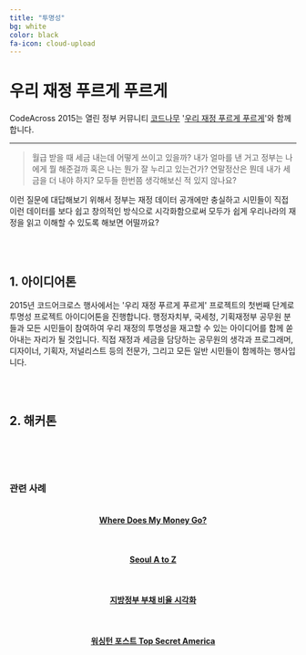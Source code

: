 ```yaml
---
title: "투명성"
bg: white
color: black
fa-icon: cloud-upload
---
```


# 우리 재정 푸르게 푸르게

CodeAcross 2015는 열린 정부 커뮤니티 [코드나무](http://codenamu.org) '[우리 재정 푸르게 푸르게](http://transparency.codenamu.org)'와 함께합니다.

-------------------------


>월급 받을 때 세금 내는데 어떻게 쓰이고 있을까? 내가 얼마를 낸 거고 정부는 나에게 뭘 해준걸까 혹은 나는 뭔가 잘 누리고 있는건가? 연말정산은 뭔데 내가 세금을 더 내야 하지? 모두들 한번쯤 생각해보신 적 있지 않나요? 

이런 질문에 대답해보기 위해서 정부는 재정 데이터 공개에만 충실하고 시민들이 직접 이런 데이터를 보다 쉽고 창의적인 방식으로 시각화함으로써 모두가 쉽게 우리나라의 재정을 읽고 이해할 수 있도록 해보면 어떨까요?

<br>
<br>

## 1. 아이디어톤

2015년 코드어크로스 행사에서는 '우리 재정 푸르게 푸르게' 프로젝트의 첫번째 단계로 투명성 프로젝트 아이디어톤을 진행합니다. 행정자치부, 국세청, 기획재정부 공무원 분들과 모든 시민들이 참여하여 우리 재정의 투명성을 재고할 수 있는 아이디어를 함께 쏟아내는 자리가 될 것입니다. 직접 재정과 세금을 담당하는 공무원의 생각과 프로그래머, 디자이너, 기획자, 저널리스트 등의 전문가, 그리고 모든 일반 시민들이 함께하는 행사입니다.

<br>
<br>

## 2. 해커톤

<br>
<br>
<br>

### 관련 사례

<div class="column half" style="text-align: center;">
<a href="http://wheredoesmymoneygo.kr/"><h4>Where Does My Money Go?</h4>
<p><img src="http://transparency.codenamu.org/public/wheredoesmymoneygo.png" alt=""></p></a>
</div>
<div class="column half" style="text-align: center;">
<a href="http://seoulaz.codenamu.org/"><h4>Seoul A to Z</h4>
<p><img src="http://transparency.codenamu.org/public/seoul-atoz.jpg" alt=""></p></a>
</div>
<div class="column half" style="text-align: center;">
<a href="http://interactive.newsjel.ly/election2014"><h4>지방정부 부채 비율 시각화</h4>
<p><img src="http://transparency.codenamu.org/public/newsjelly.png" alt=""></p></a>
</div>
<div class="column half" style="text-align: center;">
<a href="http://projects.washingtonpost.com/top-secret-america/"><h4>워싱턴 포스트 Top Secret America</h4>
<p><img src="http://transparency.codenamu.org/public/top-secret-america.gif" alt=""></p></a>
</div>
